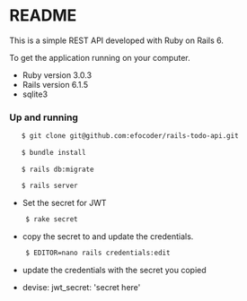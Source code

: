 # README

This is a simple REST API developed with Ruby on Rails 6.

To get the application running on your computer.

* Ruby version 3.0.3
* Rails version 6.1.5
* sqlite3

### Up and running

```bash
   $ git clone git@github.com:efocoder/rails-todo-api.git
   
   $ bundle install
   
   $ rails db:migrate
   
   $ rails server
```
* Set the secret for JWT
```bash
    $ rake secret
```
* copy the secret to and update the credentials.
```bash 
    $ EDITOR=nano rails credentials:edit
```
* update the credentials with the secret you copied 

* devise:
    jwt_secret: 'secret here'


